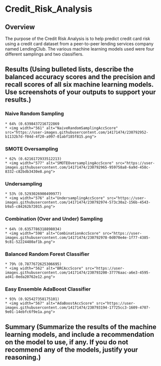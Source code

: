 # Credit_Risk_Analysis

## Overview

The purpose of the Credit Risk Analysis is to help predict credit card risk using a credit card dataset from a peer-to-peer lending services company named LendingClub. The various machine learning models used were four different samplings and two classifiers. 

## Results (Using bulleted lists, describe the balanced accuracy scores and the precision and recall scores of all six machine learning models. Use screenshots of your outputs to support your results.)

### Naive Random Sampling
    * 64% (0.6398437216722869
    * <img width="561" alt="NaiveRandomSamplingAccScore" src="https://user-images.githubusercontent.com/14171474/230792952-b1132b7d-f04d-4f20-a997-01abf185f815.png">

    
### SMOTE Oversampling
    * 62% (0.6216172933512213)
    * <img width="577" alt="SMOTEOversamplingAccScore" src="https://user-images.githubusercontent.com/14171474/230792965-959758a8-6a9d-458c-8332-c82bdb3430e8.png">

    
### Undersampling
    * 53% (0.5293026900499977)
    * <img width="576" alt="UndersamplingAccScore" src="https://user-images.githubusercontent.com/14171474/230792974-573c30a2-156b-4543-b9a5-c84262b72015.png">

    
### Combination (Over and Under) Sampling
    * 64% (0.6357786318898034)
    * <img width="598" alt="CombinationAccScore" src="https://user-images.githubusercontent.com/14171474/230792978-0d070e4e-1f77-4385-9c81-52224480af1b.png">
    
### Balanced Random Forest Classifier
    * 79% (0.7877672625306695)
    * <img width="562" alt="BRCAccScore" src="https://user-images.githubusercontent.com/14171474/230793200-37776aac-a6e3-4595-ad41-0eda20762e12.png">


### Easy Ensemble AdaBoost Classifier
    * 93% (0.925427358175101)
    * <img width="567" alt="AdaBoostAccScore" src="https://user-images.githubusercontent.com/14171474/230793194-17725cc3-1609-4707-9e01-14ebfc6f9e1a.png">


    

## Summary (Summarize the results of the machine learning models, and include a recommendation on the model to use, if any. If you do not recommend any of the models, justify your reasoning.)

